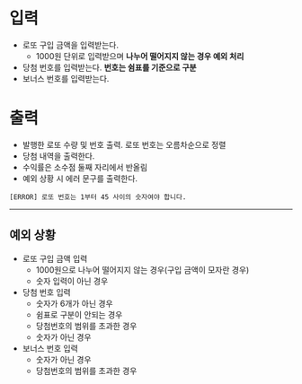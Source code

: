 # 입력
- 로또 구입 금액을 입력받는다.
  - 1000원 단위로 입력받으며 **나누어 떨어지지 않는 경우 예외 처리**
- 당첨 번호를 입력받는다. **번호는 쉼표를 기준으로 구분**
- 보너스 번호를 입력받는다.

# 출력
- 발행한 로또 수량 및 번호 출력. 로또 번호는 오름차순으로 정렬
- 당첨 내역을 출력한다.
- 수익률은 소수점 둘째 자리에서 반올림
- 예외 상황 시 에러 문구를 출력한다.
```
[ERROR] 로또 번호는 1부터 45 사이의 숫자여야 합니다.
```
---
## 예외 상황
- 로또 구입 금액 입력
  - 1000원으로 나누어 떨어지지 않는 경우(구입 금액이 모자란 경우)
  - 숫자 입력이 아닌 경우
- 당첨 번호 입력
  - 숫자가 6개가 아닌 경우
  - 쉼표로 구분이 안되는 경우
  - 당첨번호의 범위를 초과한 경우
  - 숫자가 아닌 경우
- 보너스 번호 입력
  - 숫자가 아닌 경우
  - 당첨번호의 범위를 초과한 경우